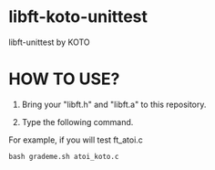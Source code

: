 # libft-koto-unittest
libft-unittest by KOTO


# HOW TO USE?

1. Bring your "libft.h" and "libft.a" to this repository.

2. Type the following command.

For example, if you will test ft_atoi.c 
```
bash grademe.sh atoi_koto.c
```
